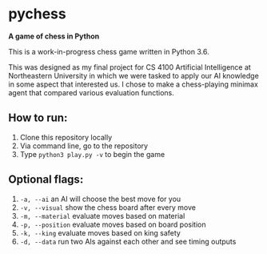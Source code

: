 # pychess
**A game of chess in Python**

This is a work-in-progress chess game written in Python 3.6.

This was designed as my final project for CS 4100 Artificial 
Intelligence at Northeastern University in which we were 
tasked to apply our AI knowledge in some aspect that 
interested us. I chose to make a chess-playing minimax agent 
that compared various evaluation functions.

## How to run:
1. Clone this repository locally
2. Via command line, go to the repository
3. Type `python3 play.py -v` to begin the game

## Optional flags:
1. `-a, --ai` an AI will choose the best move for you
2. `-v, --visual` show the chess board after every move
3. `-m, --material` evaluate moves based on material
4. `-p, --position` evaluate moves based on board position
5. `-k, --king` evaluate moves based on king safety
6. `-d, --data` run two AIs against each other and see timing outputs